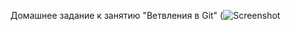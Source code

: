 Домашнее задание к занятию "Ветвления в Git"
(![Screenshot](https://github.com/Smarzhic/netology/blob/main/branching/img/net.JPG)
